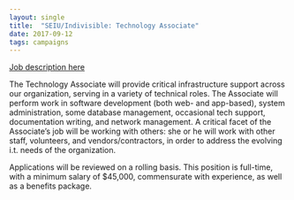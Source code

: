 ```yaml
---
layout: single
title:  "SEIU/Indivisible: Technology Associate"
date: 2017-09-12
tags: campaigns
---
```


[Job description here](https://careers-seiu.icims.com/jobs/2406/technology-associate/job)

The Technology Associate will provide critical infrastructure support across our organization, serving in a variety of technical roles. The Associate will perform work in software development (both web- and app-based), system administration, some database management, occasional tech support, documentation writing, and network management. A critical facet of the Associate’s job will be working with others:  she or he will work with other staff, volunteers, and vendors/contractors, in order to address the evolving i.t. needs of the organization.
 
Applications will be reviewed on a rolling basis. This position is full-time, with a minimum salary of $45,000, commensurate with experience, as well as a benefits package.

